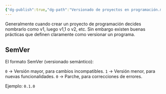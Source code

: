 ```yaml
---
{"dg-publish":true,"dg-path":"Versionado de proyectos en programación.md","permalink":"/versionado-de-proyectos-en-programacion/","created":"2024-09-21T12:11","updated":"2024-09-21T18:21"}
---
```


Generalmente cuando crear un proyecto de programación decides nombrarlo como v1, luego v1,1 o v2, etc. Sin embargo existen buenas prácticas que definen claramente como versionar un programa.

## SemVer
El formato SemVer (versionado semántico):

`0` → Versión mayor, para cambios incompatibles.
`1` → Versión menor, para nuevas funcionalidades.
`0` → Parche, para correcciones de errores.

Ejemplo: `0.1.0`
